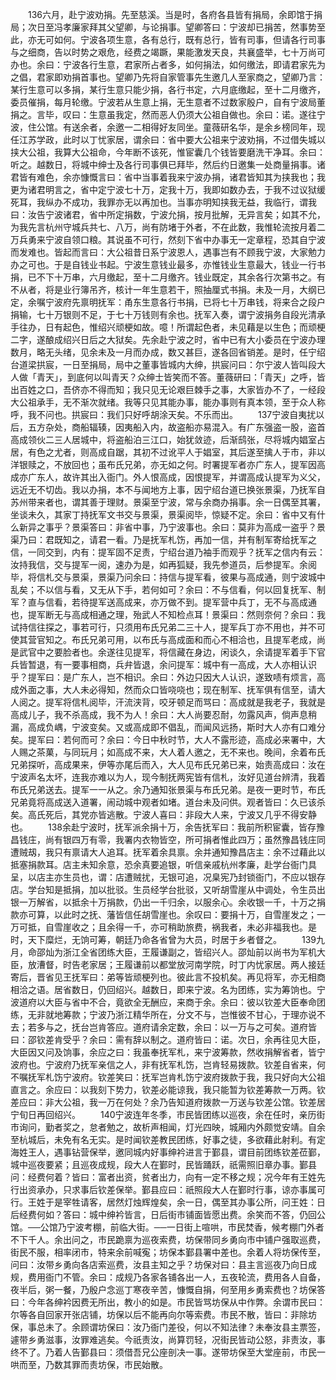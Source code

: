 <!-- { "loadSidebar": true } -->
　　136六月，赴宁波劝捐。先至慈溪。当是时，各府各县皆有捐局，余即馆于捐局；次日至冯孝廉家拜其父望卿，与论捐事。望卿答曰：宁波却已捐苦，然事势至此，亦无可如何。宁波各项生意，各有总行，既有总行，皆有司事，但请各行司事与之细商，告以时势之艰危，经费之竭蹶，果能激发天良，共襄盛举，七十万尚可办也。余曰：宁波各行生意，君家所占者多，如何捐法，如何缴法，即请君家先为之倡，君家即劝捐首事也。望卿乃先将自家管事先生邀几人至家商之，望卿乃言：某行生意可以多捐，某行生意只能少捐，各行书定，六月底缴起，至十二月缴齐，委员催捐，每月轮缴。宁波若从生意上捐，无生意者不过数家殷户，自有宁波局董捐之。言毕，叹曰：生意虽我定，然而恶人仍须大公祖自做也。余曰：诺。遂往宁波，住公馆。有送余者，余邀一二相得好友同坐。童薇研名华，是余乡榜同年，现任江苏学政，此时以丁忧家居，谓余曰：省中要大公祖来宁波劝捐，不过借失城以挟大公祖，我算大公祖命，今年断不该死，惟宦囊几个钱皆要磨洗干净耳。余曰：听之。越数日，将城中绅士及各行司事俱已拜毕，然后约日邀集一处商量捐事。诸君皆有难色，余亦慷慨言曰：省中当事着我来宁波办捐，诸君皆知其为挟我也；我更为诸君明言之，省中定宁波七十万，定我十万，我即如数办去，于我不过议狱缓死耳，我纵办不成功，我罪亦无以再加也。当事亦明知挟我无益，我临行，谓我曰：汝告宁波诸君，省中所定捐数，宁波允捐，按月批解，无异言矣；如其不允，为我先言杭州守城兵共七、八万，尚有防堵于外者，不在此数，我惟轮流按月着二万兵勇来宁波自领口粮。其说虽不可行，然刻下省中办事无一定章程，恐其自宁波而发难也。皆起而言曰：大公祖昔日系宁波恩人，遇事岂有不顾我宁波，大家勉力办之可也。于是自钱业书起。宁波生意钱业最多，亦惟钱业生意最大，钱业一行书捐，已不下十万串，六月缴起，至十二月缴齐。钱业既定，其余各行次第书之。有不从者，将是业行簿吊齐，核计一年生意若干，照抽厘式书捐。未及一月，大纲已定，余嘱宁波府先禀明抚军：甬东生意各行书捐，已将七十万串钱，将来合之段户捐输，七十万银则不足，于七十万钱则有余也。抚军入奏，谓宁波捐务自段光清承手往办，日有起色，惟绍兴顽梗如故。噫！所谓起色者，未见藉是以生色；而顽梗二字，遂酿成绍兴日后之大狱矣。先余赴宁波之时，省中已有大小委员在宁波办理数月，略无头绪，见余未及一月而办成，数又甚巨，遂各回省销差。是时，任宁绍台道梁拱宸，一日至捐局，局中之董事皆城内大绅，拱宸问曰：尔宁波人皆叫段大人做「青天」，到底何以叫青天？众绅士皆笑而不答。董薇研曰：「青天」之呼，皆出百姓之口，吾侪亦不得而知；我只见无论艰巨棘手之事，大家皆办不了，一经段大公祖承手，无不渐次就绪。我等只见其能办事，能办事则有真本领，至于众人称呼，我不问也。拱宸曰：我们只好呼胡涂天矣。不乐而出。 
　　137宁波自夷扰以后，五方杂处，商船辐辏，因夷船入内，故盗船亦易混入。有广东强盗一股，盗首高成领伙二三人居城中，将盗船泊三江口，始犹敛迹，后渐鸱张，尽将城内娼室占居，有色之尤者，则高成自踞，其初不过讹平人于娼室，其后遂至擒人于市，非以洋银赎之，不放回也；虽布氏兄弟，亦无如之何。时署提军者亦广东人，提军因高成亦广东人，故许其出入衙门。外人恨高成，因恨提军，并谓高成认提军为义父，远近无不切齿。我以办捐，本不与闻地方上事，因宁绍台道已换张景渠，乃抚军自苏州带来者也，谓其善于理财。景渠至宁波，常与余商办捐事。余一日偶至其署，坐谈未久，其家丁持抚军文书交与景渠，景渠阅毕，惊疑不定。余曰：省中又有什么新异之事乎？景渠答曰：非省中事，乃宁波事也。余曰：莫非为高成一盗乎？景渠乃曰：君既知之，请君一看。乃是抚军札饬，再加一信，并有制军寄给抚军之信，一同交到，内有：提军固不足责，宁绍台道乃袖手而观乎？抚军之信内有云：汝持我信，交与提军一阅，速办为是，如再狐疑，我先参道员，后参提军。余阅毕，将信札交与景渠，景渠乃问余曰：持信与提军看，彼果与高成通，则宁波城中乱矣；不以信与看，又无从下手，若何如可？余曰：不与信看，何以回复抚军、制军？直与信看，若待提军送高成来，亦万做不到。提军营中兵丁，无不与高成通也，提军断无与高成相通之理，殆武人不知检点耳！景渠曰：然则奈何？余曰：我试持信往探之，事若可行，只须用布氏兄弟二三十人，提军兵丁亦不用也，并不可使其营官知之。布氏兄弟可用，以布氏与高成面和而心不相洽也，且提军老成，尚是武官中之要脸者也。余遂往见提军，将信藏在身边，闲谈久，余请提军着手下官兵皆暂退，有一要事相商，兵弁皆退，余问提军：城中有一高成，大人亦相认识乎？提军曰：是广东人，岂不相识。余曰：外边只因大人认识，遂致啧有烦言，高成外面之事，大人未必得知，然而众口皆哓哓也；现在制军、抚军俱有信至，请大人阅之。提军将信札阅毕，汗流浃背，咬牙顿足而骂曰：高成就是我老子，我就是高成儿子，我不杀高成，我不为人！余曰：大人尚要忍耐，勿露风声，倘声息稍漏，高成负嵎，宁波变矣。又或高成即不倡乱，而闻风远扬，斯时大人亦有口难分矣。提军曰：若何而可？余曰：今日中秋时节，大人不露形迹，高成必来署中，大人赐之茶菓，与同玩月；如高成不来，大人着人邀之，无不来也。晚间，余着布氏兄弟探听，高成果来，伊等亦尾后而入，大人见布氏兄弟已来，始责高成曰：汝在宁波声名太坏，连我亦难以为人，现今制抚两宪皆有信札，汝好见道台辨清，我着布氏兄弟送去。提军一一从之。余乃通知张景渠与布氏兄弟。是夜一更时节，布氏兄弟竟将高成送入道署，闹动城中观者如堵。道台未及问供。观者皆曰：久已该杀矣。高氏死后，其党亦皆逃散。宁波人喜曰：非段大人来，宁波又几乎不得安静也。 
　　138余赴宁波时，抚军派余捐十万，余告抚军曰：我前所积宦囊，皆存豫昌钱庄，尚有银四万有零，我署内衣物皆空，所可捐者惟此四万；虽然豫昌钱庄同遭贼刼，我只有禀请大人追耳。抚军着余具禀。余并通知豫昌店主：余不过藉此以抵塞捐款耳。店主未知余意，恐余真要追银，听信亲戚杭州孝廉，赴学台衙门具呈，以店主亦生员也，谓：店遭贼扰，无银可追，况臬宪乃封锁衙门，不应以银存店。学台知是抵捐，加以批驳。生员经学台批驳，又听胡雪崖从中调处，令生员出银一万解省，以抵余十万捐款，仍出一千归余，以服余心。余收银一千，十万之捐款亦可算，以此时之抚、藩皆信任胡雪崖也。余叹曰：要捐十万，自雪崖发之；一万可抵，自雪崖收之；且余得一千，亦可稍助旅费，祸我者，未必非福我也。是时，天下糜烂，无饷可筹，朝廷乃命各省曾为大员，时居于乡者督之。 
　　139九月，命邵灿为浙江全省团练大臣，王履谦副之，皆绍兴人。邵灿前以尚书为军机大臣，放漕督，时告老家居；王履谦前以都堂放河南学院，时丁内忧家居。两人接廷寄后，晋省见王抚军曰：弟等皆顽梗列也。彼此言不投机矣。再见将军，亦无相商相洽之语。居省数日，仍回绍兴。越数日，即来宁波。名为团练，实为筹饷也。宁波道府以大臣与省中不合，竟欲全无酬应，来商于余。余曰：彼以钦差大臣奉命团练，无非就地筹款；宁波乃浙江精华所在，分文不与，岂惟彼不甘心，于理亦说不去；若多与之，抚台岂肯答应。道府请余定数，余曰：以一万与之可矣。道府皆曰：邵钦差肯受乎？余曰：需有辞以制之。道府皆曰：诺。次日，余再往见大臣，大臣因又问及饷事，余应之曰：我虽奉抚军札，来宁波筹款，然收捐解省者，皆宁波府也。宁波府乃抚军亲信之人，非有抚军札饬，岂肯轻易拨款。钦差自省来，何不嘱抚军札饬宁波府。钦差笑曰：抚军岂肯札饬宁波府拨款于我，我只好向大公祖直言之。余应曰：以我刻下势力，钦差必能谅我，我只能暂为钦差筹款一万两。钦差应曰：非大公祖，我一万在何处？余乃告知道府拨款一万送与钦差公馆。钦差居宁旬日再回绍兴。 
　　140宁波连年冬季，市民皆团练以巡夜，余在任时，亲历街市询问，勤者奖之，怠者勉之，故析声相闻，灯光四映，城厢内外颇觉安靖。自余至杭城后，未免有名无实。是时闻钦差教民团练，好事之徒，多欲藉此射利。有定海姓王人，遇事钻营保举，邀同城内好事绅衿进言于鄞县，谓目前团练钦差莅鄞，城中巡夜要紧；且巡夜成规，段大人在鄞时，民皆踊跃，祇需照旧章办事。鄞县问：经费何着？皆曰：富者出资，贫者出力，向有一定不移之规；况今年有王姓先行出资承办，只求事后钦差保举。鄞县应曰：祇照段大人在鄞时行事，谅亦事属可行。王姓于是宰牲请客，居然灯烛辉煌矣，余一日，偶至其办事公所，问王姓：日后经费何如？答曰：城中绅衿皆言，日后街市铺面皆愿出费。余笑而不答，仍回公馆。──公馆乃宁波考棚，前临大街。──一日街上喧哄，市民焚香，候考棚门外者不下千人。余出问之，市民跪禀为巡夜索费，坊保带同乡勇向市中铺户强取巡费，街民不服，相率闭市，特来余前喊寃；坊保本鄞县署中差也。余着人将坊保传至，问曰：汝带乡勇向各店索巡费，汝县主知之乎？坊保对曰：县主言巡夜乃向日成规，费用衙门不管。余曰：成规乃各家各铺各出一人，五夜轮流，费用各人自备，夜半后，粥一餐，乃殷户念巡丁寒夜辛苦，慷慨自捐，何至用乡勇索费也？坊保答曰：今年各绅衿因费无所出，教小的如是。市民皆骂坊保从中作弊。余谓市民曰：尔等各自回家开张店铺，坊保以后不能再向尔等索费。市民不散，皆曰：非除坊保，事总未了。余顾谓坊保曰：汝乃衙门差役，何以不知法律？未奉汝县主票签，遽带乡勇滋事，汝罪难逃矣。今祇责汝，尚算罚轻，况街民皆动公怒，非责汝，事终不了。乃着人告鄞县曰：须借吾兄公座剖决一事。遂带坊保至大堂座前，市民一哄而至，乃数其罪而责坊保，市民始散。 
